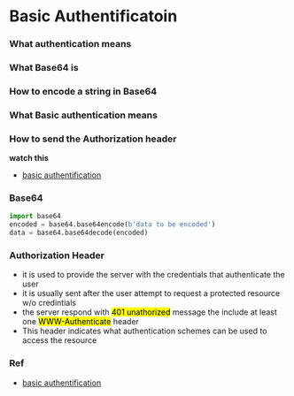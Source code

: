 # Basic Authentificatoin

### What authentication means
### What Base64 is
### How to encode a string in Base64
### What Basic authentication means
### How to send the Authorization header

**watch this**

- [basic authentification](https://www.youtube.com/watch?v=501dpx2IjGY)

### Base64

```py
import base64
encoded = base64.base64encode(b'data to be encoded')
data = base64.base64decode(encoded)
```

### Authorization Header

- it is used to provide the server with the credentials that authenticate the user
- it is usually sent after the user attempt to request a protected resource w/o credintials
- the server respond with <mark>401 unathorized</mark> message the include at least one <mark>WWW-Authenticate</mark> header
- This header indicates what authentication schemes can be used to access the resource



### Ref
- [basic authentification](https://www.youtube.com/watch?v=501dpx2IjGY)
